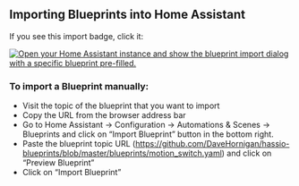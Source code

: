 ## Importing Blueprints into Home Assistant
If you see this import badge, click it:

[![Open your Home Assistant instance and show the blueprint import dialog with a specific blueprint pre-filled.](https://my.home-assistant.io/badges/blueprint_import.svg)](https://my.home-assistant.io/redirect/blueprint_import/?blueprint_url=https%3A%2F%2Fgithub.com%2FDaveHornigan%2Fhassio-blueprints%2Fblob%2Fmaster%2Fblueprints%2Fmotion_switch.yaml)

### To import a Blueprint manually:

- Visit the topic of the blueprint that you want to import
- Copy the URL from the browser address bar
- Go to Home Assistant → Configuration → Automations & Scenes → Blueprints and click on “Import Blueprint” button in the bottom right.
- Paste the blueprint topic URL (https://github.com/DaveHornigan/hassio-blueprints/blob/master/blueprints/motion_switch.yaml) and click on “Preview Blueprint”
- Click on “Import Blueprint”